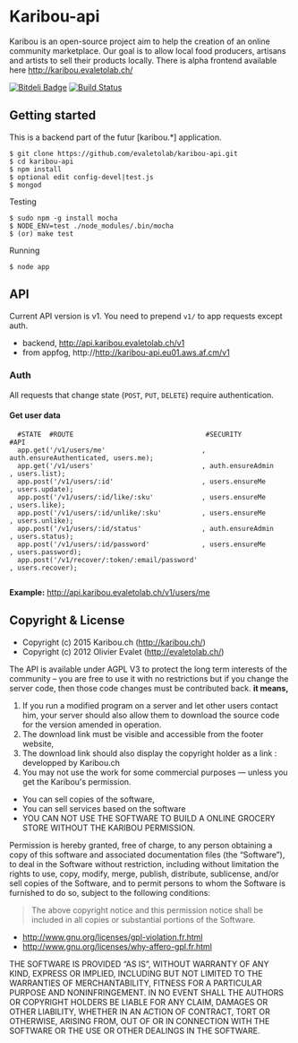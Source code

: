 # Karibou-api
Karibou is an open-source project aim to help the creation of an 
online community marketplace. Our goal is to allow local food producers, artisans and artists 
to sell their products locally. There is alpha frontend available here http://karibou.evaletolab.ch/

[![Bitdeli Badge](https://d2weczhvl823v0.cloudfront.net/evaletolab/karibou-api/trend.png)](https://bitdeli.com/free "Bitdeli Badge")
[![Build Status](https://travis-ci.org/evaletolab/karibou-api.svg?branch=master)](https://travis-ci.org/evaletolab/karibou-api)

## Getting started
This is a backend part of the futur [karibou.*] application.

    $ git clone https://github.com/evaletolab/karibou-api.git
    $ cd karibou-api
    $ npm install
    $ optional edit config-devel|test.js
    $ mongod
    
Testing

    $ sudo npm -g install mocha
    $ NODE_ENV=test ./node_modules/.bin/mocha
    $ (or) make test

Running    

    $ node app


## API
Current API version is v1. You need to prepend `v1/` to app requests except auth.

* backend, http://api.karibou.evaletolab.ch/v1 
* from appfog, http://http://karibou-api.eu01.aws.af.cm/v1

### Auth
All requests that change state (`POST`, `PUT`, `DELETE`) require authentication.

#### Get user data
```
  #STATE  #ROUTE                                 #SECURITY                 #API
  app.get('/v1/users/me'                        , auth.ensureAuthenticated, users.me);
  app.get('/v1/users'                           , auth.ensureAdmin        , users.list);
  app.post('/v1/users/:id'                      , users.ensureMe          , users.update);
  app.post('/v1/users/:id/like/:sku'            , users.ensureMe          , users.like);
  app.post('/v1/users/:id/unlike/:sku'          , users.ensureMe          , users.unlike);
  app.post('/v1/users/:id/status'               , auth.ensureAdmin        , users.status);
  app.post('/v1/users/:id/password'             , users.ensureMe          , users.password);
  app.post('/v1/recover/:token/:email/password'                           , users.recover);
  
```
**Example:** http://api.karibou.evaletolab.ch/v1/users/me



## Copyright & License 

* Copyright (c) 2015 Karibou.ch (http://karibou.ch/)
* Copyright (c) 2012 Olivier Evalet (http://evaletolab.ch/)

The API is available under AGPL V3 to protect the long term interests of the community – you are free to use it with no restrictions but if you change the server code, then those code changes must be contributed back. **it means,**

1. If you run a modified program on a server and let other users contact him, your server should also allow them to download the source code for the version amended in operation. 
2. The download link must be visible and accessible from the footer website, 
3. The download link should also display the copyright holder as a link : developped by Karibou.ch
4. You may not use the work for some commercial purposes — unless you get the Karibou's permission. 
 * You can sell copies of the software, 
 * You can sell services based on the software
 * YOU CAN NOT USE THE SOFTWARE TO BUILD A ONLINE GROCERY STORE WITHOUT THE KARIBOU PERMISSION.


Permission is hereby granted, free of charge, to any person obtaining a copy
of this software and associated documentation files (the “Software”), to deal
in the Software without restriction, including without limitation the rights
to use, copy, modify, merge, publish, distribute, sublicense, and/or sell
copies of the Software, and to permit persons to whom the Software is
furnished to do so, subject to the following conditions:

>The above copyright notice and this permission notice shall be included in all copies or substantial portions of the Software.

* http://www.gnu.org/licenses/gpl-violation.fr.html
* http://www.gnu.org/licenses/why-affero-gpl.fr.html

THE SOFTWARE IS PROVIDED “AS IS”, WITHOUT WARRANTY OF ANY KIND, EXPRESS OR
IMPLIED, INCLUDING BUT NOT LIMITED TO THE WARRANTIES OF MERCHANTABILITY,
FITNESS FOR A PARTICULAR PURPOSE AND NONINFRINGEMENT. IN NO EVENT SHALL THE
AUTHORS OR COPYRIGHT HOLDERS BE LIABLE FOR ANY CLAIM, DAMAGES OR OTHER
LIABILITY, WHETHER IN AN ACTION OF CONTRACT, TORT OR OTHERWISE, ARISING FROM,
OUT OF OR IN CONNECTION WITH THE SOFTWARE OR THE USE OR OTHER DEALINGS IN
THE SOFTWARE.
